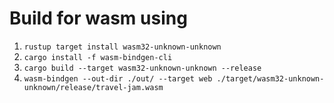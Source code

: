 # Build for wasm using

1. `rustup target install wasm32-unknown-unknown`
2. `cargo install -f wasm-bindgen-cli`
3. `cargo build --target wasm32-unknown-unknown --release`
4. `wasm-bindgen --out-dir ./out/ --target web ./target/wasm32-unknown-unknown/release/travel-jam.wasm`
